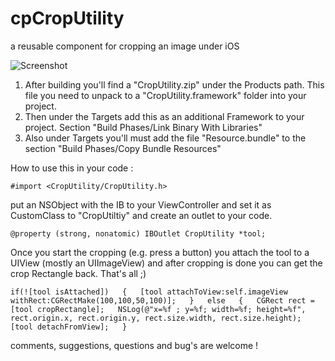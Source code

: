 cpCropUtility
=============

a reusable component for cropping an image under iOS

![Screenshot](https://raw.github.com/cpdigger/cpCropUtility/master/ScreenShoot.png)


1. After building you'll find a "CropUtility.zip" under the Products path. This file you need to unpack to a "CropUtility.framework" folder into your project.
2. Then under the Targets add this as an additional Framework to your project. Section "Build Phases/Link Binary With Libraries"
3. Also under Targets you'll must add the file "Resource.bundle" to the section "Build Phases/Copy Bundle Resources"

How to use this in your code : 

`
#import <CropUtility/CropUtility.h>
`

put an NSObject with the IB to your ViewController and set it as CustomClass to "CropUtiltiy" and create an outlet to your code. 

`
@property (strong, nonatomic) IBOutlet CropUtility *tool;
`

Once you start the cropping (e.g. press a button) you attach the tool to a UIView (mostly an UIImageView) and after cropping is done you can get the crop Rectangle back. 
That's all ;) 

`
if(![tool isAttached])  
{  
    [tool attachToView:self.imageView withRect:CGRectMake(100,100,50,100)];  
}  
else  
{  
    CGRect rect = [tool cropRectangle];  
    NSLog(@"x=%f ; y=%f; width=%f; height=%f", rect.origin.x, rect.origin.y, rect.size.width, rect.size.height);  
    [tool detachFromView];  
}  
`


comments, suggestions, questions and bug's are welcome !










